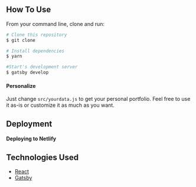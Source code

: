
## How To Use

From your command line, clone and run:

```bash
# Clone this repository
$ git clone 

# Install dependencies
$ yarn

#Start's development server
$ gatsby develop
```

#### Personalize

Just change `src/yourdata.js` to get your personal portfolio. Feel free to use it as-is or customize it as much as you want.

## Deployment


#### Deploying to Netlify


## Technologies Used

- [React](https://reactjs.org/)
- [Gatsby](https://www.gatsbyjs.com/)
